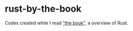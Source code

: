 # rust-by-the-book
Codes created while I read ["the book"](https://doc.rust-lang.org/stable/book/), a overview of Rust.
